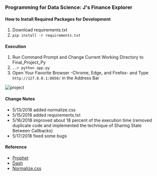 ### Programming for Data Science: J's Finance Explorer

#### How to Install Required Packages for Development
1. Download requirements.txt
2. `pip install -r requirements.txt`

#### Execution
1. Run Command Prompt and Change Current Working Directory to Final_Project_Py
2. `..> python app.py`
3. Open Your Favorite Browser -Chrome, Edge, and Firefox- and Type `http://127.0.0.1:8050/` in the Address Bar

![project](https://user-images.githubusercontent.com/22257488/40204844-908f2eba-59ef-11e8-9153-cadb72135b16.png)

#### Change Notes
- 5/13/2018 added normalize.css
- 5/15/2018 added requirements.txt
- 5/16/2018 improved about 18 percent of the execution time (removed duplicate code and implemented the technique of Sharing State Between Callbacks)
- 5/17/2018 fixed some bugs

#### Reference
- [Prophet](https://facebook.github.io/prophet/)
- [Dash](https://dash.plot.ly/)
- [Normalize.css](https://necolas.github.io/normalize.css/)
